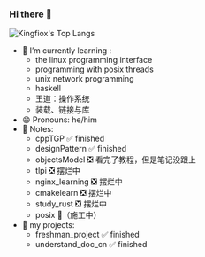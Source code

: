 ### Hi there 👋

![Kingfiox's Top Langs](https://github-readme-stats.vercel.app/api/top-langs/?username=KINGFIOX&layout=compact)

<!--
**KINGFIOX/kingfiox** is a ✨ _special_ ✨ repository because its `README.md` (this file) appears on your GitHub profile.

Here are some ideas to get you started:

- 🔭 I’m currently working on ...
- 🌱 I’m currently learning ...
- 👯 I’m looking to collaborate on ...
- 🤔 I’m looking for help with ...
- 💬 Ask me about ...
- 📫 How to reach me: ...
- 😄 Pronouns: ...
- ⚡ Fun fact: ...
-->

- 🌱 I’m currently learning : 
  - the linux programming interface
  - programming with posix threads
  - unix network programming
  - haskell
  - 王道：操作系统
  - 装载、链接与库
- 😄 Pronouns: he/him
- 📒 Notes:
  - cppTGP ✅ finished
  - designPattern ✅ finished
  - objectsModel ❎ 看完了教程，但是笔记没跟上
  - tlpi ❎ 摆烂中
  - nginx_learning ❎ 摆烂中
  - cmakelearn ❎ 摆烂中
  - study_rust ❎ 摆烂中
  - posix 🚧（施工中）
- 🔭 my projects:
  - freshman_project ✅ finished
  - understand_doc_cn ✅ finished
